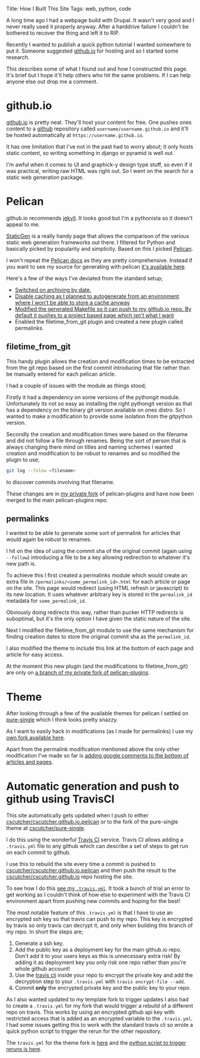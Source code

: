 Title: How I Built This Site
Tags: web, python, code

[github.io]: https://pages.github.com/
[github]: https://github.com
[pelican]: http://blog.getpelican.com/

A long time ago I had a webpage build with Drupal. It wasn't very good and I never really used
it properly anyway.
After a harddrive failure I couldn't be bothered to recover the thing and left it to RIP.

Recently I wanted to publish a quick python tutorial I wanted somewhere to put it.
Someone suggested [github.io][github.io] for hosting and so I started some research.

This describes some of what I found out and how I constructed this page.
It's brief but I hope it'll help others who hit the same problems.
If I can help anyone else out drop me a comment.


github.io
=========

[github.io][github.io] is pretty neat.
They'll host your content for free. One pushes ones content to a [github][github] repository
called `username/username.github.io` and it'll be hosted automatically at
`https://username.github.io`.

It has one limitation that I've not in the past had to worry about; it only hosts
static content, so writing something in django or pyramid is well out.

I'm awful when it comes to UI and graphick-y design type stuff, so even if it was practical,
writing raw HTML was right out. So I went on the search for a static web generation package.

Pelican
=======
github.io recommends [jekyll](http://jekyllrb.com/).
It looks good but I'm a pythonista so it doesn't appeal to me.

[StaticGen](https://www.staticgen.com/) is a really handy page that allows the comparison of
the various static web generation frameworks out there.
I filtered for Python and basically picked by popularity and simplicity.
Based on this I picked [Pelican][pelican].

I won't repeat the [Pelican docs](http://docs.getpelican.com/en/3.5.0/)
as they are pretty comprehensive. Instead if you want to see my source for generating with pelican
[it's available here](https://github.com/cscutcher/cscutcher.github.io.pelican).

Here's a few of the ways I've deviated from the standard setup;

* [Switched on archiving by date.](https://github.com/cscutcher/cscutcher.github.io.pelican/blob/master/pelicanconf.py#L40)
* [Disable caching as I planned to autogenerate from an environment where I won't be able to store a cache anyway](https://github.com/cscutcher/cscutcher.github.io.pelican/blob/master/pelicanconf.py#L48)
* [Modified the generated Makefile so it can push to my github.io repo. By default it pushes to a project based page which isn't what I want](https://github.com/cscutcher/cscutcher.github.io.pelican/blob/master/Makefile)
* Enabled the filetime_from_git plugin and created a new plugin called permalinks.

filetime_from_git
-----------------
This handy plugin allows the creation and modification times to be extracted from the git repo
based on the first commit introducing that file rather than be manually entered for each pelican
article.

I had a couple of issues with the module as things stood;

Firstly it had a dependency on some versions of the pythongit module.
Unfortunately its not so easy as installing the right pythongit version as that has a dependency
on the binary git version available on ones distro.
So I wanted to make a modification to provide some isolation from the gitpython version.

Secondly the creation and modification times were based on the filename and did not follow a file
through renames. Being the sort of person that is always changing there mind on titles and naming
schemes I wanted creation and modification to be robust to renames and so modified the plugin to
use;
```bash
git log --folow <filename>
```
to discover commits involving that filename.

These changes are in [my private fork](https://github.com/cscutcher/pelican-plugins/commit/47269dd35b9236de7fc84fa99fb9e41c8d975c05)
of pelican-plugins and have now been merged to the main pelican-plugins repo.

permalinks
----------
I wanted to be able to generate some sort of permalink for articles that would again be
robust to renames.

I hit on the idea of using the commit sha of the original commit (again using `--follow`)
introducing a file to be a key allowing redirection to whatever it's new path is.

To achieve this I first created a permalinks module which would create an extra file
in `/permalinks/<some_permalink_id>.html` for each article or page on the site. This page
would redirect (using HTML refresh or javascript) to its new location. It uses whatever
arbitrary key is stored in the `permalink_id` metadata for `some_permalink_id`.

Obviously doing redirects this way, rather than pucker HTTP redirects is suboptimal, but it's the
only option I have given the static nature of the site.

Next I modified the filetime_from_git module to use the same mechanism for finding creation
dates to store the original commit sha as the `permalink_id`.

I also modified the theme to include this link at the bottom of each page and article for easy
access.

At the moment this new plugin (and the modifications to filetime_from_git) are only on
[a branch of my private fork of pelican-plugins](https://github.com/cscutcher/pelican-plugins/tree/permalinks).


Theme
=====
After looking through a few of the available themes for pelican I settled on
[pure-single](https://github.com/PurePelicanTheme/pure-single) which I think looks pretty snazzy.

As I want to easily hack in modifications (as I made for permalinks) I use my [own fork available
here](https://github.com/cscutcher/pure-single).

Apart from the permalink modification mentioned above the only other modification I've made
so far is [adding google comments to the bottom of articles and pages](https://github.com/cscutcher/pure-single/blob/master/templates/google.html).


Automatic generation and push to github using TravisCI
======================================================

This site automatically gets updated when I push to either
[cscutcher/cscutcher.github.io.pelican](https://github.com/cscutcher/cscutcher.github.io.pelican)
or to the fork of the pure-single theme at [cscutcher/pure-single](https://github.com/cscutcher/pure-single).

I do this using the wonderful [Travis CI](http://travis-ci.org/) service. Travis CI allows
adding a `.travis.yml` file to any github which can describe a set of steps to get run on
each commit to github.

I use this to rebuild the site every time a commit is pushed to
[cscutcher/cscutcher.github.io.pelican](https://github.com/cscutcher/cscutcher.github.io.pelican)
and then push the result to the
[cscutcher/cscutcher.github.io](https://github.com/cscutcher/cscutcher.github.io)
repo hosting the site.

To see how I do this [see my `.travis.yml`](https://github.com/cscutcher/cscutcher.github.io.pelican/blob/master/.travis.yml).
It took a bunch of trial an error to get working as I couldn't think of how else to experiment
with the Travis CI environment apart from pushing new commits and hoping for the best!

The most notable feature of this `.travis.yml` is that I have to use an encrypted ssh key so that
travis can push to my repo.
This key is encrypted by travis so only travis can decrypt it, and only when building this branch
of my repo.
In short the steps are;

1. Generate a ssh key.
2. Add the public key as a deployment key for the main github.io repo.
   Don't add it to your users keys as this is unnecessary extra risk!
   By adding it as deployment key you only risk one repo rather than you're whole github account!
3. Use the [travis cli](https://github.com/travis-ci/travis#readme) inside your repo to encrypt
   the private key and add the decryption step to your `.travis.yml` with `travis encrypt-file --add`.
4. Commit **only** the encrypted private key and the public key to your repo.

As I also wanted updated to my template fork to trigger updates I also had to create a `.travis.yml`
for my fork that would trigger a rebuild of a different repo on travis.
This works by using an encrypted github api key with restricted access that is added as an encrypted
variable to the `.travis.yml`.
I had some issues getting this to work with the standard travis cli so wrote a quick python
script to trigger the rerun for the other repository.

The `travis.yml` for the theme fork is [here](https://github.com/cscutcher/pure-single/blob/master/.travis.yml)
and the [python script to trigger reruns is here](https://github.com/cscutcher/travis_restart_trigger).
